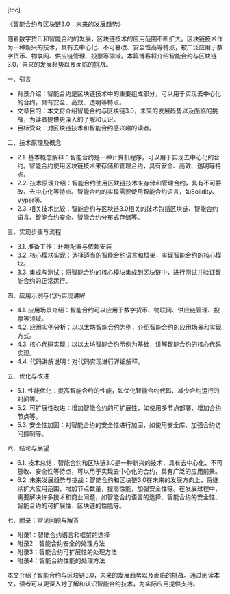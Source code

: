 
[toc]                    
                
                
《智能合约与区块链3.0：未来的发展趋势》

随着数字货币和智能合约的发展，区块链技术的应用范围不断扩大。区块链技术作为一种新兴的技术，具有去中心化、不可篡改、安全性高等特点，被广泛应用于数字货币、物联网、供应链管理、投票等领域。本篇博客将介绍智能合约与区块链3.0，未来的发展趋势以及面临的挑战。

一、引言

- 背景介绍：智能合约是区块链技术中的重要组成部分，可以用于实现去中心化的合约，具有安全、高效、透明等特点。
- 文章目的：本文将介绍智能合约与区块链3.0，未来的发展趋势以及面临的挑战，为读者提供更深入的了解和认识。
- 目标受众：对区块链技术和智能合约感兴趣的读者。

二、技术原理及概念

- 2.1. 基本概念解释：智能合约是一种计算机程序，可以用于实现去中心化的合约。智能合约使用区块链技术来存储和管理合约，具有安全、高效、透明等特点。
- 2.2. 技术原理介绍：智能合约使用区块链技术来存储和管理合约，具有不可篡改、去中心化等特点。智能合约的实现需要使用智能合约语言，如Solidity、Vyper等。
- 2.3. 相关技术比较：智能合约与区块链3.0相关的技术包括区块链、智能合约语言、智能合约安全、智能合约分布式存储等。

三、实现步骤与流程

- 3.1. 准备工作：环境配置与依赖安装
- 3.2. 核心模块实现：选择适当的智能合约语言和框架，实现智能合约的核心模块。
- 3.3. 集成与测试：将智能合约的核心模块集成到区块链中，进行测试并验证智能合约的正常运行。

四、应用示例与代码实现讲解

- 4.1. 应用场景介绍：智能合约可以应用于数字货币、物联网、供应链管理、投票等领域。
- 4.2. 应用实例分析：以以太坊智能合约为例，介绍智能合约的应用场景和实现方式。
- 4.3. 核心代码实现：以以太坊智能合约示例为基础，讲解智能合约的核心代码实现。
- 4.4. 代码讲解说明：对代码实现进行详细解释。

五、优化与改进

- 5.1. 性能优化：提高智能合约的性能，如优化智能合约代码、减少合约运行的时间等。
- 5.2. 可扩展性改进：增加智能合约的可扩展性，如使用多节点部署、增加合约节点等。
- 5.3. 安全性加固：对智能合约的安全性进行加固，如使用安全库、加强合约访问控制等。

六、结论与展望

- 6.1. 技术总结：智能合约和区块链3.0是一种新兴的技术，具有去中心化、不可篡改、安全性等特点，可以用于实现去中心化的合约，具有广泛的应用前景。
- 6.2. 未来发展趋势与挑战：智能合约和区块链3.0在未来的发展方向上，将继续扩大应用范围，增加节点数量，提高性能，加强安全性等。在发展过程中，需要解决许多技术和商业问题，如智能合约语言的选择、智能合约的安全性、智能合约的可扩展性、区块链的性能等。

七、附录：常见问题与解答

- 附录1：智能合约语言和框架的选择
- 附录2：智能合约安全的处理方法
- 附录3：智能合约可扩展性的处理方法
- 附录4：智能合约性能的处理方法

本文介绍了智能合约与区块链3.0，未来的发展趋势以及面临的挑战。通过阅读本文，读者可以更深入地了解和认识智能合约技术，为实际应用提供支持。

